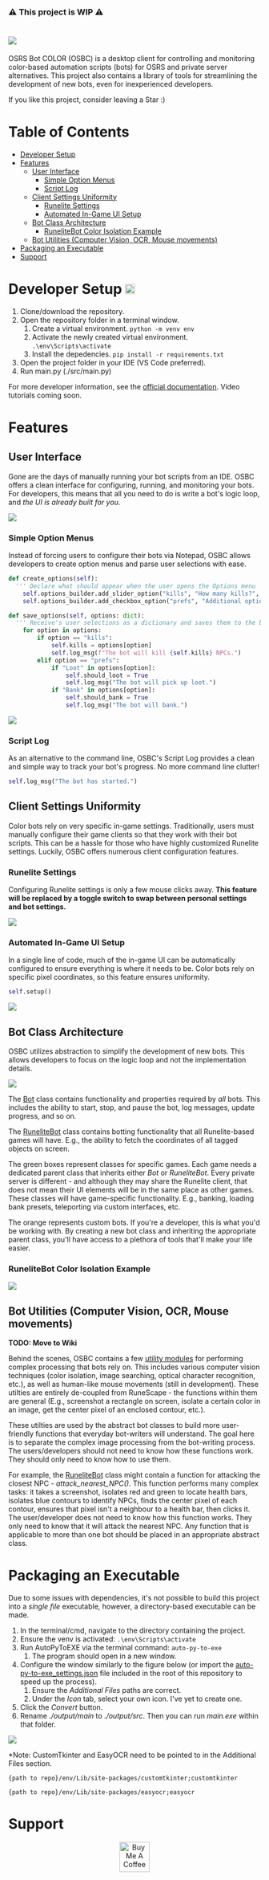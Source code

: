 ### ⚠️ This project is WIP ⚠️

# ![](documentation/media/logo.png)
OSRS Bot COLOR (OSBC) is a desktop client for controlling and monitoring color-based automation scripts (bots) for OSRS and private server alternatives. This project also contains a library of tools for streamlining the development of new bots, even for inexperienced developers.

If you like this project, consider leaving a Star :)

# Table of Contents
- [Developer Setup](#developer-setup-)
- [Features](#features)
  - [User Interface](#user-interface)
    - [Simple Option Menus](#simple-option-menus)
    - [Script Log](#script-log)
  - [Client Settings Uniformity](#client-settings-uniformity)
    - [Runelite Settings](#runelite-settings)
    - [Automated In-Game UI Setup](#automated-in-game-ui-setup)
  - [Bot Class Architecture](#bot-class-architecture)
    - [RuneliteBot Color Isolation Example](#runelitebot-color-isolation-example)
  - [Bot Utilities (Computer Vision, OCR, Mouse movements)](#bot-utilities-computer-vision-ocr-mouse-movements)
- [Packaging an Executable](#packaging-an-executable)
- [Support](#support)

# Developer Setup <img height=20 src="documentation/media/windows_logo.png"/>
1. Clone/download the repository.
2. Open the repository folder in a terminal window.
   1. Create a virtual environment. ```python -m venv env```
   2. Activate the newly created virtual environment. ```.\env\Scripts\activate```
   3. Install the depedencies. ```pip install -r requirements.txt```
3. Open the project folder in your IDE (VS Code preferred).
4. Run main.py (./src/main.py)

For more developer information, see the [official documentation](https://github.com/kell90/OSRS-Bot-COLOR/wiki). Video tutorials coming soon.

# Features
## User Interface
Gone are the days of manually running your bot scripts from an IDE. OSBC offers a clean interface for configuring, running, and monitoring your bots. For developers, this means that all you need to do is write a bot's logic loop, and *the UI is already built for you*.

![](documentation/media/example_demo.gif)

### Simple Option Menus
Instead of forcing users to configure their bots via Notepad, OSBC allows developers to create option menus and parse user selections with ease.

```python
def create_options(self):
  ''' Declare what should appear when the user opens the Options menu '''
    self.options_builder.add_slider_option("kills", "How many kills?", 1, 300)
    self.options_builder.add_checkbox_option("prefs", "Additional options", ["Loot", "Bank"])

def save_options(self, options: dict):
  ''' Receive's user selections as a dictionary and saves them to the bot '''
    for option in options:
        if option == "kills":
            self.kills = options[option]
            self.log_msg(f"The bot will kill {self.kills} NPCs.")
        elif option == "prefs":
            if "Loot" in options[option]:
                self.should_loot = True
                self.log_msg("The bot will pick up loot.")
            if "Bank" in options[option]:
                self.should_bank = True
                self.log_msg("The bot will bank.")
```

![](documentation/media/options_menu.png)

### Script Log
As an alternative to the command line, OSBC's Script Log provides a clean and simple way to track your bot's progress. No more command line clutter!

```python
self.log_msg("The bot has started.")
```

## Client Settings Uniformity
Color bots rely on very specific in-game settings. Traditionally, users must manually configure their game clients so that they work with their bot scripts. This can be a hassle for those who have highly customized Runelite settings. Luckily, OSBC offers numerous client configuration features.

### Runelite Settings
Configuring Runelite settings is only a few mouse clicks away. **This feature will be replaced by a toggle switch to swap between personal settings and bot settings.**

![](documentation/media/replace_settings.gif)

### Automated In-Game UI Setup
In a single line of code, much of the in-game UI can be automatically configured to ensure everything is where it needs to be. Color bots rely on specific pixel coordinates, so this feature ensures uniformity.

```python
self.setup()
```

![](documentation/media/game_settings.gif)

## Bot Class Architecture
OSBC utilizes abstraction to simplify the development of new bots. This allows developers to focus on the logic loop and not the implementation details.

![](documentation/media/class_design.png)

The [Bot](src/model/bot.py) class contains functionality and properties required by *all* bots. This includes the ability to start, stop, and pause the bot, log messages, update progress, and so on.

The [RuneliteBot](src/model/runelite_bot.py) class contains botting functionality that all Runelite-based games will have. E.g., the ability to fetch the coordinates of all tagged objects on screen.

The green boxes represent classes for specific games. Each game needs a dedicated parent class that inherits either *Bot* or *RuneliteBot*. Every private server is different - and although they may share the Runelite client, that does not mean their UI elements will be in the same place as other games. These classes will have game-specific functionality. E.g., banking, loading bank presets, teleporting via custom interfaces, etc.

The orange represents custom bots. If you're a developer, this is what you'd be working with. By creating a new bot class and inheriting the appropriate parent class, you'll have access to a plethora of tools that'll make your life easier.

### RuneliteBot Color Isolation Example

![](documentation/media/color_isolation_example.png)

## Bot Utilities (Computer Vision, OCR, Mouse movements)
**TODO: Move to Wiki**

Behind the scenes, OSBC contains a few [utility modules](src/utilities) for performing complex processing that bots rely on. This includes various computer vision techniques (color isolation, image searching, optical character recognition, etc.), as well as human-like mouse movements (still in development). These utilties are entirely de-coupled from RuneScape - the functions within them are general (E.g., screenshot a rectangle on screen, isolate a certain color in an image, get the center pixel of an enclosed contour, etc.). 

These utilties are used by the abstract bot classes to build more user-friendly functions that everyday bot-writers will understand. The goal here is to separate the complex image processing from the bot-writing process. The users/developers should not need to know how these functions work. They should only need to know how to use them.

For example, the [RuneliteBot](src/model/runelite_bot.py) class might contain a function for attacking the closest NPC - *attack_nearest_NPC()*. This function performs many complex tasks: it takes a screenshot, isolates red and green to locate health bars, isolates blue contours to identify NPCs, finds the center pixel of each contour, ensures that pixel isn't a neighbour to a health bar, then clicks it. The user/developer does not need to know how this function works. They only need to know that it will attack the nearest NPC. Any function that is applicable to more than one bot should be placed in an appropriate abstract class.

# Packaging an Executable
Due to some issues with dependencies, it's not possible to build this project into a *single file* executable, however, a directory-based executable can be made.

1. In the terminal/cmd, navigate to the directory containing the project.
2. Ensure the venv is activated: ```.\env\Scripts\activate```
3. Run AutoPyToEXE via the terminal command: ```auto-py-to-exe```
   1. The program should open in a new window.
4. Configure the window similarly to the figure below (or import the [auto-py-to-exe_settings.json](auto-py-to-exe_settings.json) file included in the root of this repository to speed up the process).
   1. Ensure the *Additional Files* paths are correct.
   2. Under the *Icon* tab, select your own icon. I've yet to create one.
5. Click the *Convert* button.
6. Rename *./output/main* to *./output/src*. Then you can run *main.exe* within that folder.

![](documentation/media/auto-py-to-exe-settings.png)

*Note: CustomTkinter and EasyOCR need to be pointed to in the Additional Files section.

```{path to repo}/env/Lib/site-packages/customtkinter;customtkinter```

```{path to repo}/env/Lib/site-packages/easyocr;easyocr```


# Support
<p align="center">
  <a href="https://www.buymeacoffee.com/kellenevoy" target="_blank">
    <img src="https://cdn.buymeacoffee.com/buttons/v2/default-yellow.png" alt="Buy Me A Coffee" height="60px">
  </a>  
</p> 
